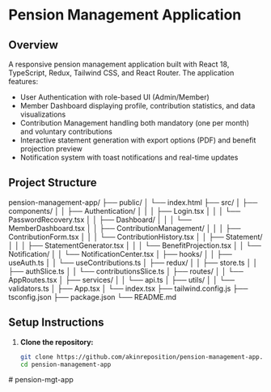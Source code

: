 # Pension Management Application

## Overview
A responsive pension management application built with React 18, TypeScript, Redux, Tailwind CSS, and React Router. The application features:
- User Authentication with role-based UI (Admin/Member)
- Member Dashboard displaying profile, contribution statistics, and data visualizations
- Contribution Management handling both mandatory (one per month) and voluntary contributions
- Interactive statement generation with export options (PDF) and benefit projection preview
- Notification system with toast notifications and real-time updates

## Project Structure

pension-management-app/
├── public/
│   └── index.html
├── src/
│   ├── components/
│   │   ├── Authentication/
│   │   │   ├── Login.tsx
│   │   │   └── PasswordRecovery.tsx
│   │   ├── Dashboard/
│   │   │   └── MemberDashboard.tsx
│   │   ├── ContributionManagement/
│   │   │   ├── ContributionForm.tsx
│   │   │   └── ContributionHistory.tsx
│   │   ├── Statement/
│   │   │   ├── StatementGenerator.tsx
│   │   │   └── BenefitProjection.tsx
│   │   └── Notification/
│   │       └── NotificationCenter.tsx
│   ├── hooks/
│   │   ├── useAuth.ts
│   │   └── useContributions.ts
│   ├── redux/
│   │   ├── store.ts
│   │   ├── authSlice.ts
│   │   └── contributionsSlice.ts
│   ├── routes/
│   │   └── AppRoutes.tsx
│   ├── services/
│   │   └── api.ts
│   ├── utils/
│   │   └── validators.ts
│   ├── App.tsx
│   └── index.tsx
├── tailwind.config.js
├── tsconfig.json
├── package.json
└── README.md


## Setup Instructions

1. **Clone the repository:**

   ```bash
   git clone https://github.com/akinreposition/pension-management-app.git
   cd pension-management-app
#   p e n s i o n - m g t - a p p  
 